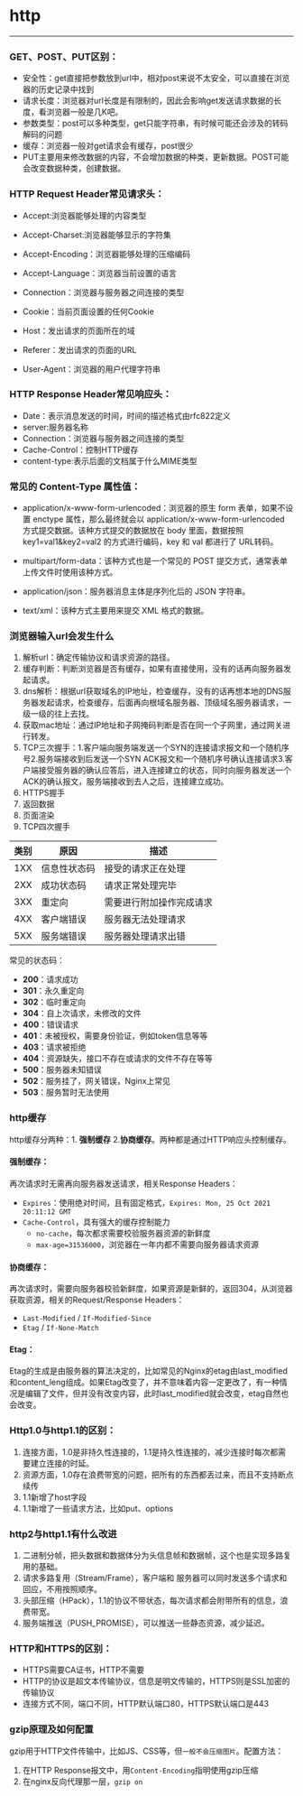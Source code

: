 # http

------

### GET、POST、PUT区别：

- 安全性：get直接把参数放到url中，相对post来说不太安全，可以直接在浏览器的历史记录中找到
- 请求长度：浏览器对url长度是有限制的，因此会影响get发送请求数据的长度，看浏览器一般是几K吧。
- 参数类型：post可以多种类型，get只能字符串，有时候可能还会涉及的转码解码的问题
- 缓存：浏览器一般对get请求会有缓存，post很少
- PUT主要用来修改数据的内容，不会增加数据的种类，更新数据。POST可能会改变数据种类，创建数据。

### HTTP Request Header常见请求头：

- Accept:浏览器能够处理的内容类型

- Accept-Charset:浏览器能够显示的字符集

- Accept-Encoding：浏览器能够处理的压缩编码

- Accept-Language：浏览器当前设置的语言

- Connection：浏览器与服务器之间连接的类型

- Cookie：当前页面设置的任何Cookie

- Host：发出请求的页面所在的域

- Referer：发出请求的页面的URL

- User-Agent：浏览器的用户代理字符串

### HTTP Response Header常见响应头：

- Date：表示消息发送的时间，时间的描述格式由rfc822定义
- server:服务器名称
- Connection：浏览器与服务器之间连接的类型
- Cache-Control：控制HTTP缓存
- content-type:表示后面的文档属于什么MIME类型

### 常见的 Content-Type 属性值：

- application/x-www-form-urlencoded：浏览器的原生 form 表单，如果不设置 enctype 属性，那么最终就会以 application/x-www-form-urlencoded 方式提交数据。该种方式提交的数据放在 body 里面，数据按照 key1=val1&key2=val2 的方式进行编码，key 和 val 都进行了 URL转码。

- multipart/form-data：该种方式也是一个常见的 POST 提交方式，通常表单上传文件时使用该种方式。

- application/json：服务器消息主体是序列化后的 JSON 字符串。

- text/xml：该种方式主要用来提交 XML 格式的数据。

### 浏览器输入url会发生什么

1. 解析url：确定传输协议和请求资源的路径。
2. 缓存判断：判断浏览器是否有缓存，如果有直接使用，没有的话再向服务器发起请求。
3. dns解析：根据url获取域名的IP地址，检查缓存，没有的话再想本地的DNS服务器发起请求，检查缓存，后面再向根域名服务器、顶级域名服务器请求，一级一级的往上去找。
4. 获取mac地址：通过IP地址和子网掩码判断是否在同一个子网里，通过网关进行转发。
5. TCP三次握手：1.客户端向服务端发送一个SYN的连接请求报文和一个随机序号2.服务端接收到后发送一个SYN ACK报文和一个随机序号确认连接请求3.客户端接受服务器的确认应答后，进入连接建立的状态，同时向服务器发送一个ACK的确认报文，服务端接收到去人之后，连接建立成功。
6. HTTPS握手
7. 返回数据
8. 页面渲染
9. TCP四次握手

| 类别 | 原因         | 描述                     |
| ---- | ------------ | ------------------------ |
| 1XX  | 信息性状态码 | 接受的请求正在处理       |
| 2XX  | 成功状态码   | 请求正常处理完毕         |
| 3XX  | 重定向       | 需要进行附加操作完成请求 |
| 4XX  | 客户端错误   | 服务器无法处理请求       |
| 5XX  | 服务端错误   | 服务器处理请求出错       |

常见的状态码：

- **200**：请求成功
- **301**：永久重定向
- **302**：临时重定向
- **304**：自上次请求，未修改的文件
- **400**：错误请求
- **401**：未被授权，需要身份验证，例如token信息等等
- **403**：请求被拒绝
- **404**：资源缺失，接口不存在或请求的文件不存在等等
- **500**：服务器未知错误
- **502**：服务挂了，网关错误，Nginx上常见
- **503**：服务暂时无法使用

### http缓存

http缓存分两种：1. **强制缓存** 2.**协商缓存**。两种都是通过HTTP响应头控制缓存。

#### 强制缓存：

再次请求时无需再向服务器发送请求，相关Response Headers：

- `Expires`：使用绝对时间，且有固定格式，`Expires: Mon, 25 Oct 2021 20:11:12 GMT`
- `Cache-Control`，具有强大的缓存控制能力
  - `no-cache`，每次都求需要校验服务器资源的新鲜度
  - `max-age=31536000`，浏览器在一年内都不需要向服务器请求资源

#### 协商缓存：

再次请求时，需要向服务器校验新鲜度，如果资源是新鲜的，返回304，从浏览器获取资源，相关的Request/Response Headers：

- `Last-Modified` / `If-Modified-Since`
- `Etag` / `If-None-Match`

#### Etag：

Etag的生成是由服务器的算法决定的，比如常见的Nginx的etag由last_modified和content_leng组成。如果Etag改变了，并不意味着内容一定更改了，有一种情况是编辑了文件，但并没有改变内容，此时last_modified就会改变，etag自然也会改变。

### Http1.0与http1.1的区别：

1. 连接方面，1.0是非持久性连接的，1.1是持久性连接的，减少连接时每次都需要建立连接的时延。
2. 资源方面，1.0存在浪费带宽的问题，把所有的东西都丢过来，而且不支持断点续传
3. 1.1新增了host字段
4. 1.1新增了一些请求方法，比如put、options

### http2与http1.1有什么改进

1. 二进制分帧，把头数据和数据体分为头信息帧和数据帧，这个也是实现多路复用的基础。
2. 请求多路复用（Stream/Frame），客户端和 服务器可以同时发送多个请求和回应，不用按照顺序。
3. 头部压缩（HPack），1.1的协议不带状态，每次请求都会附带所有的信息，浪费带宽。
4. 服务端推送（PUSH_PROMISE），可以推送一些静态资源，减少延迟。

### HTTP和HTTPS的区别：

- HTTPS需要CA证书，HTTP不需要
- HTTP的协议是超文本传输协议，信息是明文传输的，HTTPS则是SSL加密的传输协议
- 连接方式不同，端口不同，HTTP默认端口80，HTTPS默认端口是443

### gzip原理及如何配置

gzip用于HTTP文件传输中，比如JS、CSS等，但`一般不会压缩图片`。配置方法：

1. 在HTTP Response报文中，用`Content-Encoding`指明使用gzip压缩
2. 在nginx反向代理那一层，`gzip on`

